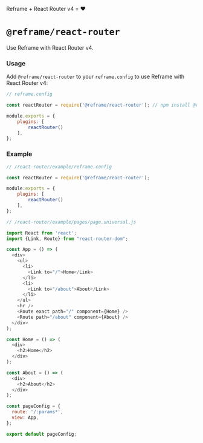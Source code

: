 <!---






    WARNING, READ THIS.
    This is a computed file. Do not edit.
    Edit `/react-router/readme.template.md` instead.












    WARNING, READ THIS.
    This is a computed file. Do not edit.
    Edit `/react-router/readme.template.md` instead.












    WARNING, READ THIS.
    This is a computed file. Do not edit.
    Edit `/react-router/readme.template.md` instead.












    WARNING, READ THIS.
    This is a computed file. Do not edit.
    Edit `/react-router/readme.template.md` instead.












    WARNING, READ THIS.
    This is a computed file. Do not edit.
    Edit `/react-router/readme.template.md` instead.






-->
Reframe + React Router v4 = :heart:

# `@reframe/react-router`

Use Reframe with React Router v4.

### Usage

Add `@reframe/react-router` to your `reframe.config` to use Reframe with React Router v4:

~~~js
// reframe.config

const reactRouter = require('@reframe/react-router'); // npm install @reframe/react-router

module.exports = {
    plugins: [
        reactRouter()
    ],
};
~~~

### Example

~~~js
// /react-router/example/reframe.config

const reactRouter = require('@reframe/react-router');

module.exports = {
    plugins: [
        reactRouter()
    ],
};
~~~

~~~js
// /react-router/example/pages/page.universal.js

import React from 'react';
import {Link, Route} from "react-router-dom";

const App = () => (
  <div>
    <ul>
      <li>
        <Link to="/">Home</Link>
      </li>
      <li>
        <Link to="/about">About</Link>
      </li>
    </ul>
    <hr />
    <Route exact path="/" component={Home} />
    <Route path="/about" component={About} />
  </div>
);

const Home = () => (
  <div>
    <h2>Home</h2>
  </div>
);

const About = () => (
  <div>
    <h2>About</h2>
  </div>
);

const pageConfig = {
  route: '/:params*',
  view: App,
};

export default pageConfig;
~~~

<!---






    WARNING, READ THIS.
    This is a computed file. Do not edit.
    Edit `/react-router/readme.template.md` instead.












    WARNING, READ THIS.
    This is a computed file. Do not edit.
    Edit `/react-router/readme.template.md` instead.












    WARNING, READ THIS.
    This is a computed file. Do not edit.
    Edit `/react-router/readme.template.md` instead.












    WARNING, READ THIS.
    This is a computed file. Do not edit.
    Edit `/react-router/readme.template.md` instead.












    WARNING, READ THIS.
    This is a computed file. Do not edit.
    Edit `/react-router/readme.template.md` instead.






-->

